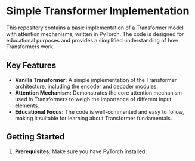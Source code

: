 # Simple Transformer Implementation

This repository contains a basic implementation of a Transformer model with attention mechanisms, written in PyTorch. The code is designed for educational purposes and provides a simplified understanding of how Transformers work.

## Key Features

- **Vanilla Transformer:** A simple implementation of the Transformer architecture, including the encoder and decoder modules.
- **Attention Mechanism:** Demonstrates the core attention mechanism used in Transformers to weigh the importance of different input elements.
- **Educational Focus:** The code is well-commented and easy to follow, making it suitable for learning about Transformer fundamentals.

## Getting Started

1. **Prerequisites:** Make sure you have PyTorch installed.